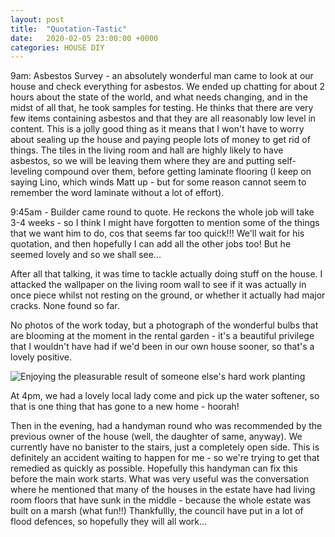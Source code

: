 ```yaml
---
layout: post
title:  "Quotation-Tastic"
date:   2020-02-05 23:00:00 +0000
categories: HOUSE DIY
---
```


9am: Asbestos Survey - an absolutely wonderful man came to look at our house and check everything for asbestos.  We ended up chatting
for about 2 hours about the state of the world, and what needs changing, and in the midst of all that, he took samples for testing.
He thinks that there are very few items containing asbestos and that they are all reasonably low level in content. This is a jolly
good thing as it means that I won't have to worry about sealing up the house and paying people lots of money to get rid of things.
The tiles in the living room and hall are highly likely to have asbestos, so we will be leaving them where they are and putting
self-leveling compound over them, before getting laminate flooring (I keep on saying Lino, which winds Matt up - but for some reason
cannot seem to remember the word laminate without a lot of effort).

9:45am - Builder came round to quote. He reckons the whole job will take 3-4 weeks - so I think I might have forgotten to mention 
some of the things that we want him to do, cos that seems far too quick!!!  We'll wait for his quotation, and then hopefully I can add
all the other jobs too! But he seemed lovely and so we shall see...

After all that talking, it was time to tackle actually doing stuff on the house.  I attacked the wallpaper on the living room wall 
to see if it was actually in once piece whilst not resting on the ground, or whether it actually had major cracks. None found so far.

No photos of the work today, but a photograph of the wonderful bulbs that are blooming at the moment in the rental garden - it's a
beautiful privilege that I wouldn't have had if we'd been in our own house sooner, so that's a lovely positive.

![Enjoying the pleasurable result of someone else's hard work planting](/Photographs/HouseProject3/IMG_7750.JPG)

At 4pm, we had a lovely local lady come and pick up the water softener, so that is one thing that has gone to a new home - hoorah!

Then in the evening, had a handyman round who was recommended by the previous owner of the house (well, the daughter of same,
anyway).  We currently have no banister to the stairs, just a completely open side. This is definitely an accident waiting to happen for me - so we're trying to get that remedied as quickly as possible. Hopefully this handyman can fix this before the main work starts.  What was very useful was the conversation where he mentioned that many of the houses in the estate have had living room floors that have sunk in the middle - because the whole estate was built on a marsh (what fun!!)  Thankfullly, the council have put in a lot of flood defences, so hopefully they will all work...
